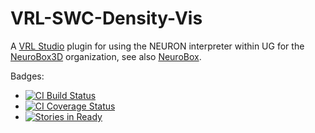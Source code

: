 VRL-SWC-Density-Vis
===================
A [VRL Studio](https://github.com/VRL-Studio/VRL-Studio) plugin for using the NEURON interpreter within UG for the [NeuroBox3D](https://github.com/NeuroBox3D) organization,
see also [NeuroBox](http://www.neurobox.eu).

Badges:
* [![CI Build Status](https://travis-ci.org/stephanmg/VRL-Neuron-Plugin.svg?branch=master)](https://travis-ci.org/stephanmg/VRL-Neuron-Plugin)
* [![CI Coverage Status](https://coveralls.io/repos/stephanmg/VRL-Neuron-Plugin/badge.png)](https://coveralls.io/r/stephanmg/VRL-Neuron-Plugin)
* [![Stories in Ready](https://badge.waffle.io/NeuroBox3D/VRL-SWC-Density-Vis.png?label=ready&title=Ready)](http://waffle.io/stephanmg/VRL-MembranePotentialMapping-Plugin)
